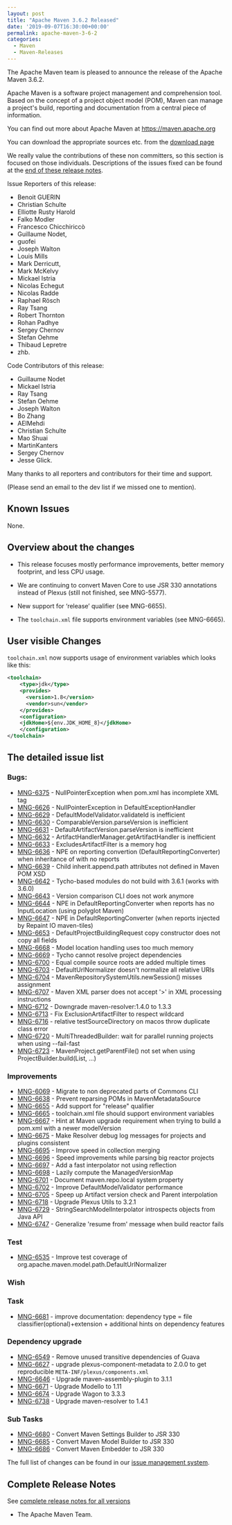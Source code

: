 ```yaml
---
layout: post
title: "Apache Maven 3.6.2 Released"
date: '2019-09-07T16:30:00+00:00'
permalink: apache-maven-3-6-2
categories:
  - Maven
  - Maven-Releases
---
```

The Apache Maven team is pleased to announce the release of the Apache
Maven 3.6.2.

Apache Maven is a software project management and comprehension tool. Based
on the concept of a project object model (POM), Maven can manage a
project's build, reporting and documentation from a central piece of
information.

You can find out more about Apache Maven at https://maven.apache.org

You can download the appropriate sources etc. from
the [download page](https://maven.apache.org/download.cgi)

<!-- more -->

We really value the contributions of these non committers, so this section is
focused on those individuals. Descriptions of the issues fixed can be found at
the [end of these release notes](#Details).

Issue Reporters of this release:

* Benoit GUERIN
* Christian Schulte
* Elliotte Rusty Harold
* Falko Modler
* Francesco Chicchiriccò
* Guillaume Nodet,
* guofei
* Joseph Walton
* Louis Mills
* Mark Derricutt,
* Mark McKelvy
* Mickael Istria
* Nicolas Echegut
* Nicolas Radde
* Raphael Rösch
* Ray Tsang
* Robert Thornton
* Rohan Padhye
* Sergey Chernov
* Stefan Oehme
* Thibaud Lepretre
* zhb.

Code Contributors of this release:

* Guillaume Nodet
* Mickael Istria
* Ray Tsang
* Stefan Oehme
* Joseph Walton
* Bo Zhang
* AElMehdi
* Christian Schulte
* Mao Shuai
* MartinKanters
* Sergey Chernov
* Jesse Glick.

Many thanks to all reporters and contributors for their time and support.

(Please send an email to the dev list if we missed one to mention).

## Known Issues

None.

## Overview about the changes

- This release focuses mostly performance improvements, better memory footprint, and less CPU usage.

- We are continuing to convert Maven Core to use JSR 330 annotations instead of Plexus
  (still not finished, see MNG-5577).

- New support for ‘release’ qualifier (see MNG-6655).

- The `toolchain.xml` file supports environment variables (see MNG-6665).


## User visible Changes

`toolchain.xml` now supports usage of environment variables which looks like this:

```xml
<toolchain>
    <type>jdk</type>
    <provides>
      <version>1.8</version>
      <vendor>sun</vendor>
    </provides>
    <configuration>
	<jdkHome>${env.JDK_HOME_8}</jdkHome>
    </configuration>
</toolchain>
```
## The detailed issue list[](#Details)

### Bugs:

- [MNG-6375](https://issues.apache.org/jira/browse/MNG-6375) - NullPointerException when pom.xml has incomplete XML tag
- [MNG-6626](https://issues.apache.org/jira/browse/MNG-6626) - NullPointerException in DefaultExceptionHandler
- [MNG-6629](https://issues.apache.org/jira/browse/MNG-6629) - DefaultModelValidator.validateId is inefficient
- [MNG-6630](https://issues.apache.org/jira/browse/MNG-6630) - ComparableVersion.parseVersion is inefficient
- [MNG-6631](https://issues.apache.org/jira/browse/MNG-6631) - DefaultArtifactVersion.parseVersion is inefficient
- [MNG-6632](https://issues.apache.org/jira/browse/MNG-6632) - ArtifactHandlerManager.getArtifactHandler is inefficient
- [MNG-6633](https://issues.apache.org/jira/browse/MNG-6633) - ExcludesArtifactFilter is a memory hog
- [MNG-6636](https://issues.apache.org/jira/browse/MNG-6636) - NPE on reporting convertion (DefaultReportingConverter) when inheritance of with no reports
- [MNG-6639](https://issues.apache.org/jira/browse/MNG-6639) - Child inherit.append.path attributes not defined in Maven POM XSD
- [MNG-6642](https://issues.apache.org/jira/browse/MNG-6642) - Tycho-based modules do not build with 3.6.1 (works with 3.6.0)
- [MNG-6643](https://issues.apache.org/jira/browse/MNG-6643) - Version comparison CLI does not work anymore
- [MNG-6644](https://issues.apache.org/jira/browse/MNG-6644) - NPE in DefaultReportingConverter when reports has no InputLocation (using polyglot Maven)
- [MNG-6647](https://issues.apache.org/jira/browse/MNG-6647) - NPE in DefaultReportingConverter (when reports injected by Repaint IO maven-tiles)
- [MNG-6653](https://issues.apache.org/jira/browse/MNG-6653) - DefaultProjectBuildingRequest copy constructor does not copy all fields
- [MNG-6668](https://issues.apache.org/jira/browse/MNG-6668) - Model location handling uses too much memory
- [MNG-6669](https://issues.apache.org/jira/browse/MNG-6669) - Tycho cannot resolve project dependencies
- [MNG-6700](https://issues.apache.org/jira/browse/MNG-6700) - Equal compile source roots are added multiple times
- [MNG-6703](https://issues.apache.org/jira/browse/MNG-6703) - DefaultUrlNormalizer doesn't normalize all relative URIs
- [MNG-6704](https://issues.apache.org/jira/browse/MNG-6704) - MavenRepositorySystemUtils.newSession() misses assignment
- [MNG-6707](https://issues.apache.org/jira/browse/MNG-6707) - Maven XML parser does not accept '>' in XML processing instructions
- [MNG-6712](https://issues.apache.org/jira/browse/MNG-6712) - Downgrade maven-resolver:1.4.0 to 1.3.3
- [MNG-6713](https://issues.apache.org/jira/browse/MNG-6713) - Fix ExclusionArtifactFilter to respect wildcard
- [MNG-6716](https://issues.apache.org/jira/browse/MNG-6716) - relative testSourceDirectory on macos throw duplicate class error
- [MNG-6720](https://issues.apache.org/jira/browse/MNG-6720) - MultiThreadedBuilder: wait for parallel running projects when using --fail-fast
- [MNG-6723](https://issues.apache.org/jira/browse/MNG-6723) - MavenProject.getParentFile() not set when using ProjectBuilder.build(List<File>, ...)

### Improvements

- [MNG-6069](https://issues.apache.org/jira/browse/MNG-6069) - Migrate to non deprecated parts of Commons CLI
- [MNG-6638](https://issues.apache.org/jira/browse/MNG-6638) - Prevent reparsing POMs in MavenMetadataSource
- [MNG-6655](https://issues.apache.org/jira/browse/MNG-6655) - Add support for "release" qualifier
- [MNG-6665](https://issues.apache.org/jira/browse/MNG-6665) - toolchain.xml file should support environment variables
- [MNG-6667](https://issues.apache.org/jira/browse/MNG-6667) - Hint at Maven upgrade requirement when trying to build a pom.xml with a newer modelVersion
- [MNG-6675](https://issues.apache.org/jira/browse/MNG-6675) - Make Resolver debug log messages for projects and plugins consistent
- [MNG-6695](https://issues.apache.org/jira/browse/MNG-6695) - Improve speed in collection merging
- [MNG-6696](https://issues.apache.org/jira/browse/MNG-6696) - Speed improvements while parsing big reactor projects
- [MNG-6697](https://issues.apache.org/jira/browse/MNG-6697) - Add a fast interpolator not using reflection
- [MNG-6698](https://issues.apache.org/jira/browse/MNG-6698) - Lazily compute the ManagedVersionMap
- [MNG-6701](https://issues.apache.org/jira/browse/MNG-6701) - Document maven.repo.local system property
- [MNG-6702](https://issues.apache.org/jira/browse/MNG-6702) - Improve DefaultModelValidator performance
- [MNG-6705](https://issues.apache.org/jira/browse/MNG-6705) - Speep up Artifact version check and Parent interpolation
- [MNG-6718](https://issues.apache.org/jira/browse/MNG-6718) - Upgrade Plexus Utils to 3.2.1
- [MNG-6729](https://issues.apache.org/jira/browse/MNG-6729) - StringSearchModelInterpolator introspects objects from Java API
- [MNG-6747](https://issues.apache.org/jira/browse/MNG-6747) - Generalize 'resume from' message when build reactor fails

### Test

- [MNG-6535](https://issues.apache.org/jira/browse/MNG-6535) - Improve test coverage of org.apache.maven.model.path.DefaultUrlNormalizer

### Wish

### Task

- [MNG-6681](https://issues.apache.org/jira/browse/MNG-6681) - improve documentation: dependency type = file classifier(optional)+extension + additional hints on dependency features

### Dependency upgrade

- [MNG-6549](https://issues.apache.org/jira/browse/MNG-6549) - Remove unused transitive dependencies of Guava
- [MNG-6627](https://issues.apache.org/jira/browse/MNG-6627) - upgrade plexus-component-metadata to 2.0.0 to get reproducible `META-INF/plexus/components.xml`
- [MNG-6646](https://issues.apache.org/jira/browse/MNG-6646) - Upgrade maven-assembly-plugin to 3.1.1
- [MNG-6671](https://issues.apache.org/jira/browse/MNG-6671) - Upgrade Modello to 1.11
- [MNG-6674](https://issues.apache.org/jira/browse/MNG-6674) - Upgrade Wagon to 3.3.3
- [MNG-6738](https://issues.apache.org/jira/browse/MNG-6738) - Upgrade maven-resolver to 1.4.1


### Sub Tasks

- [MNG-6680](https://issues.apache.org/jira/browse/MNG-6680) - Convert Maven Settings Builder to JSR 330
- [MNG-6685](https://issues.apache.org/jira/browse/MNG-6685) - Convert Maven Model Builder to JSR 330
- [MNG-6686](https://issues.apache.org/jira/browse/MNG-6686) - Convert Maven Embedder to JSR 330

The full list of changes can be found in our [issue management system][4].

## Complete Release Notes

See [complete release notes for all versions][5]

- The Apache Maven Team.


[0]: ../../download.html
[1]: ../../plugins/index.html
[2]: https://maven.apache.org/
[4]: https://issues.apache.org/jira/secure/ReleaseNote.jspa?projectId=12316922&version=12345234
[5]: ../../docs/history.html
[MNG-6680]: https://issues.apache.org/jira/browse/MNG-6680
[MNG-6685]: https://issues.apache.org/jira/browse/MNG-6685
[MNG-6686]: https://issues.apache.org/jira/browse/MNG-6686
[MNG-6375]: https://issues.apache.org/jira/browse/MNG-6375
[MNG-6626]: https://issues.apache.org/jira/browse/MNG-6626
[MNG-6629]: https://issues.apache.org/jira/browse/MNG-6629
[MNG-6630]: https://issues.apache.org/jira/browse/MNG-6630
[MNG-6631]: https://issues.apache.org/jira/browse/MNG-6631
[MNG-6632]: https://issues.apache.org/jira/browse/MNG-6632
[MNG-6633]: https://issues.apache.org/jira/browse/MNG-6633
[MNG-6636]: https://issues.apache.org/jira/browse/MNG-6636
[MNG-6639]: https://issues.apache.org/jira/browse/MNG-6639
[MNG-6642]: https://issues.apache.org/jira/browse/MNG-6642
[MNG-6643]: https://issues.apache.org/jira/browse/MNG-6643
[MNG-6644]: https://issues.apache.org/jira/browse/MNG-6644
[MNG-6647]: https://issues.apache.org/jira/browse/MNG-6647
[MNG-6653]: https://issues.apache.org/jira/browse/MNG-6653
[MNG-6668]: https://issues.apache.org/jira/browse/MNG-6668
[MNG-6669]: https://issues.apache.org/jira/browse/MNG-6669
[MNG-6700]: https://issues.apache.org/jira/browse/MNG-6700
[MNG-6703]: https://issues.apache.org/jira/browse/MNG-6703
[MNG-6704]: https://issues.apache.org/jira/browse/MNG-6704
[MNG-6707]: https://issues.apache.org/jira/browse/MNG-6707
[MNG-6712]: https://issues.apache.org/jira/browse/MNG-6712
[MNG-6713]: https://issues.apache.org/jira/browse/MNG-6713
[MNG-6716]: https://issues.apache.org/jira/browse/MNG-6716
[MNG-6720]: https://issues.apache.org/jira/browse/MNG-6720
[MNG-6723]: https://issues.apache.org/jira/browse/MNG-6723
[MNG-6069]: https://issues.apache.org/jira/browse/MNG-6069
[MNG-6638]: https://issues.apache.org/jira/browse/MNG-6638
[MNG-6655]: https://issues.apache.org/jira/browse/MNG-6655
[MNG-6665]: https://issues.apache.org/jira/browse/MNG-6665
[MNG-6667]: https://issues.apache.org/jira/browse/MNG-6667
[MNG-6675]: https://issues.apache.org/jira/browse/MNG-6675
[MNG-6695]: https://issues.apache.org/jira/browse/MNG-6695
[MNG-6696]: https://issues.apache.org/jira/browse/MNG-6696
[MNG-6697]: https://issues.apache.org/jira/browse/MNG-6697
[MNG-6698]: https://issues.apache.org/jira/browse/MNG-6698
[MNG-6701]: https://issues.apache.org/jira/browse/MNG-6701
[MNG-6702]: https://issues.apache.org/jira/browse/MNG-6702
[MNG-6705]: https://issues.apache.org/jira/browse/MNG-6705
[MNG-6729]: https://issues.apache.org/jira/browse/MNG-6729
[MNG-6747]: https://issues.apache.org/jira/browse/MNG-6747
[MNG-6535]: https://issues.apache.org/jira/browse/MNG-6535
[MNG-6681]: https://issues.apache.org/jira/browse/MNG-6681
[MNG-6549]: https://issues.apache.org/jira/browse/MNG-6549
[MNG-6627]: https://issues.apache.org/jira/browse/MNG-6627
[MNG-6646]: https://issues.apache.org/jira/browse/MNG-6646
[MNG-6671]: https://issues.apache.org/jira/browse/MNG-6671
[MNG-6674]: https://issues.apache.org/jira/browse/MNG-6674
[MNG-6718]: https://issues.apache.org/jira/browse/MNG-6718
[MNG-6738]: https://issues.apache.org/jira/browse/MNG-6738
